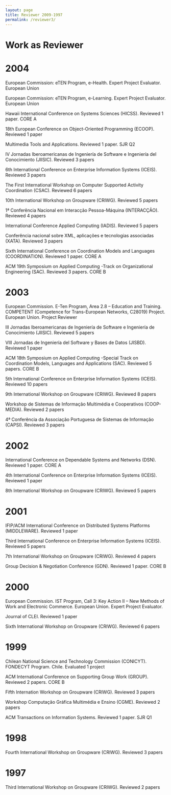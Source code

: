 ```yaml
---
layout: page
title: Reviewer 2009-1997
permalink: /reviewer3/
---
```


# Work as Reviewer

# 2004

European Commission: eTEN Program, e-Health. Expert Project Evaluator. European Union

European Commission: eTEN Program, e-Learning. Expert Project Evaluator. European Union

Hawaii International Conference on Systems Sciences (HICSS). Reviewed 1 paper. CORE A

18th European Conference on Object-Oriented Programming (ECOOP). Reviewed 1 paper

Multimedia Tools and Applications. Reviewed 1 paper. SJR Q2

IV Jornadas Iberoamericanas de Ingeniería de Software e Ingeniería del Conocimiento (JIISIC). Reviewed 3 papers

6th International Conference on Enterprise Information Systems (ICEIS). Reviewed 3 papers

The First International Workshop on Computer Supported Activity Coordination (CSAC). Reviewed 6 papers

10th International Workshop on Groupware (CRIWG). Reviewed 5 papers

1ª Conferência Nacional em Interacção Pessoa-Máquina (INTERACÇÃO). Reviewed 4 papers

International Conference Applied Computing (IADIS). Reviewed 5 papers

Conferência nacional sobre XML, aplicações e tecnologias associadas (XATA). Reviewed 3 papers

Sixth International Conference on Coordination Models and Languages (COORDINATION). Reviewed 1 paper. CORE A

ACM 19th Symposium on Applied Computing -Track on Organizational Engineering (SAC). Reviewed 3 papers. CORE B

# 2003

European Commission. E-Ten Program, Area 2.8 – Education and Training. COMPETENT (Competence for Trans-European Networks, C28019) Project. European Union. Project Reviewer

III Jornadas Iberoamericanas de Ingeniería de Software e Ingeniería de Conocimiento (JIISIC). Reviewed 5 papers

VIII Jornadas de Ingeniería del Software y Bases de Datos (JISBD). Reviewed 1 paper

ACM 18th Symposium on Applied Computing -Special Track on Coordination Models, Languages and Applications (SAC). Reviewed 5 papers. CORE B

5th International Conference on Enterprise Information Systems (ICEIS). Reviewed 10 papers

9th International Workshop on Groupware (CRIWG). Reviewed 8 papers

Workshop de Sistemas de Informação Multimédia e Cooperativos (COOP-MEDIA). Reviewed 2 papers

4ª Conferência da Associação Portuguesa de Sistemas de Informação (CAPSI). Reviewed 3 papers

# 2002

International Conference on Dependable Systems and Networks (DSN). Reviewed 1 paper. CORE A

4th International Conference on Enterprise Information Systems (ICEIS). Reviewed 1 paper

8th International Workshop on Groupware (CRIWG). Reviewed 5 papers

# 2001

IFIP/ACM International Conference on Distributed Systems Platforms (MIDDLEWARE). Reviewed 1 paper

Third International Conference on Enterprise Information Systems (ICEIS). Reviewed 5 papers

7th International Workshop on Groupware (CRIWG). Reviewed 4 papers

Group Decision & Negotiation Conference (GDN). Reviewed 1 paper. CORE B

# 2000

European Commission. IST Program, Call 3: Key Action II – New Methods of Work and Electronic Commerce. European Union. Expert Project Evaluator.

Journal of CLEI. Reviewed 1 paper

Sixth International Workshop on Groupware (CRIWG). Reviewed 6 papers

# 1999

Chilean National Science and Technology Commission (CONICYT). FONDECYT Program. Chile. Evaluated 1 project

ACM International Conference on Supporting Group Work (GROUP). Reviewed 2 papers. CORE B

Fifth Internation Workshop on Groupware (CRIWG). Reviewed 3 papers

Workshop Computação Gráfica Multimédia e Ensino (CGME). Reviewed 2 papers

ACM Transactions on Information Systems. Reviewed 1 paper. SJR Q1

# 1998

Fourth International Workshop on Groupware (CRIWG). Reviewed 3 papers

# 1997

Third International Workshop on Groupware (CRIWG). Reviewed 2 papers
